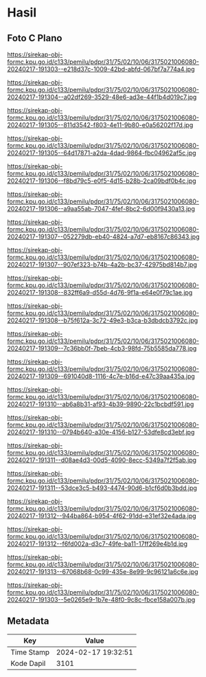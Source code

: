 # Hasil

## Foto C Plano

https://sirekap-obj-formc.kpu.go.id/c133/pemilu/pdpr/31/75/02/10/06/3175021006080-20240217-191303--e218d37c-1009-42bd-abfd-067bf7a774a4.jpg

https://sirekap-obj-formc.kpu.go.id/c133/pemilu/pdpr/31/75/02/10/06/3175021006080-20240217-191304--a02df269-3529-48e6-ad3e-44f1b4d019c7.jpg

https://sirekap-obj-formc.kpu.go.id/c133/pemilu/pdpr/31/75/02/10/06/3175021006080-20240217-191305--811d3542-f803-4e11-9b80-e0a56202f17d.jpg

https://sirekap-obj-formc.kpu.go.id/c133/pemilu/pdpr/31/75/02/10/06/3175021006080-20240217-191305--64d17871-a2da-4dad-9864-fbc04962af5c.jpg

https://sirekap-obj-formc.kpu.go.id/c133/pemilu/pdpr/31/75/02/10/06/3175021006080-20240217-191306--f8bd79c5-e0f5-4d15-b28b-2ca09bdf0b4c.jpg

https://sirekap-obj-formc.kpu.go.id/c133/pemilu/pdpr/31/75/02/10/06/3175021006080-20240217-191306--a9aa55ab-7047-4fef-8bc2-6d00f9430a13.jpg

https://sirekap-obj-formc.kpu.go.id/c133/pemilu/pdpr/31/75/02/10/06/3175021006080-20240217-191307--052279db-eb40-4824-a7d7-eb8167c86343.jpg

https://sirekap-obj-formc.kpu.go.id/c133/pemilu/pdpr/31/75/02/10/06/3175021006080-20240217-191307--907ef323-b74b-4a2b-bc37-42975bd814b7.jpg

https://sirekap-obj-formc.kpu.go.id/c133/pemilu/pdpr/31/75/02/10/06/3175021006080-20240217-191308--832ff6a9-d55d-4d76-9f1a-e64e0f79c1ae.jpg

https://sirekap-obj-formc.kpu.go.id/c133/pemilu/pdpr/31/75/02/10/06/3175021006080-20240217-191308--b75f612a-3c72-49e3-b3ca-b3dbdcb3792c.jpg

https://sirekap-obj-formc.kpu.go.id/c133/pemilu/pdpr/31/75/02/10/06/3175021006080-20240217-191309--7c36bb0f-7beb-4cb3-98fd-75b5585da778.jpg

https://sirekap-obj-formc.kpu.go.id/c133/pemilu/pdpr/31/75/02/10/06/3175021006080-20240217-191309--691040d8-1116-4c7e-b16d-e47c39aa435a.jpg

https://sirekap-obj-formc.kpu.go.id/c133/pemilu/pdpr/31/75/02/10/06/3175021006080-20240217-191310--ab6a8b31-af93-4b39-9890-22c1bcbdf591.jpg

https://sirekap-obj-formc.kpu.go.id/c133/pemilu/pdpr/31/75/02/10/06/3175021006080-20240217-191310--0794b640-a30e-4156-b127-53dfe8cd3ebf.jpg

https://sirekap-obj-formc.kpu.go.id/c133/pemilu/pdpr/31/75/02/10/06/3175021006080-20240217-191311--d08ae4d3-00d5-4090-8ecc-5349a7f2f5ab.jpg

https://sirekap-obj-formc.kpu.go.id/c133/pemilu/pdpr/31/75/02/10/06/3175021006080-20240217-191311--53dce3c5-b493-4474-90d6-b1cf6d0b3bdd.jpg

https://sirekap-obj-formc.kpu.go.id/c133/pemilu/pdpr/31/75/02/10/06/3175021006080-20240217-191312--944ba864-b954-4f62-91dd-e31ef32e4ada.jpg

https://sirekap-obj-formc.kpu.go.id/c133/pemilu/pdpr/31/75/02/10/06/3175021006080-20240217-191312--f6fd002a-d3c7-49fe-ba11-17ff269e4b1d.jpg

https://sirekap-obj-formc.kpu.go.id/c133/pemilu/pdpr/31/75/02/10/06/3175021006080-20240217-191313--67068b68-0c99-435e-8e99-9c96121a6c6e.jpg

https://sirekap-obj-formc.kpu.go.id/c133/pemilu/pdpr/31/75/02/10/06/3175021006080-20240217-191303--5e0265e9-1b7e-48f0-9c8c-fbce158a007b.jpg


## Metadata

| Key        | Value               |
| ---------- | ------------------- |
| Time Stamp | 2024-02-17 19:32:51 |
| Kode Dapil | 3101                |



